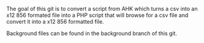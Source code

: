 The goal of this git is to convert a script from AHK which turns a csv into an x12 856 formated file into a PHP script that will browse for a csv file and convert it into a x12 856 formatted file. 

Background files can be found in the background branch of this git.









